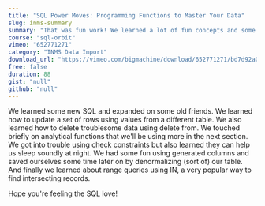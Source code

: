 ```yaml
---
title: "SQL Power Moves: Programming Functions to Master Your Data"
slug: inms-summary
summary: "That was fun work! We learned a lot of fun concepts and some new SQL!"
course: "sql-orbit"
vimeo: "652771271"
category: "INMS Data Import"
download_url: "https://vimeo.com/bigmachine/download/652771271/bd7d92a0ba"
free: false
duration: 88
gist: "null"
github: "null"
---
```


We learned some new SQL and expanded on some old friends. We learned how to update a set of rows using values from a different table. We also learned how to delete troublesome data using delete from. We touched briefly on analytical functions that we'll be using more in the next section. We got into trouble using check constraints but also learned they can help us sleep soundly at night. We had some fun using generated columns and saved ourselves some time later on by denormalizing (sort of) our table. And finally we learned about range queries using IN, a very popular way to find intersecting records.

Hope you're feeling the SQL love!
